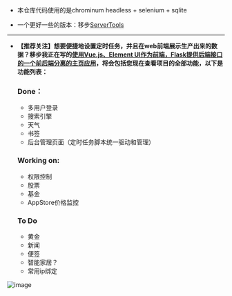 - 本仓库代码使用的是chrominum headless + selenium + sqlite

- 一个更好一些的版本：移步[ServerTools](https://github.com/shr1213/ServerTools)

<hr/>

- **【推荐关注】想要便捷地设置定时任务，并且在web前端展示生产出来的数据？移步我正在写的[使用Vue.js、Element UI作为前端，Flask提供后端接口的一个前后端分离的主页应用](https://github.com/shr1213/PersonalHomepage)，将会包括您现在查看项目的全部功能，以下是功能列表：**
  ### Done：
  - 多用户登录
  - 搜索引擎
  - 天气
  - 书签
  - 后台管理页面（定时任务脚本统一驱动和管理）
  ### Working on:
  - 权限控制
  - 股票
  - 基金
  - AppStore价格监控
  ### To Do
  - 黄金
  - 新闻
  - 便签
  - 智能家居？
  - 常用ip绑定
  
![image](https://user-images.githubusercontent.com/27627484/71998100-fae58980-3279-11ea-806e-8a1a9c09df51.png)
